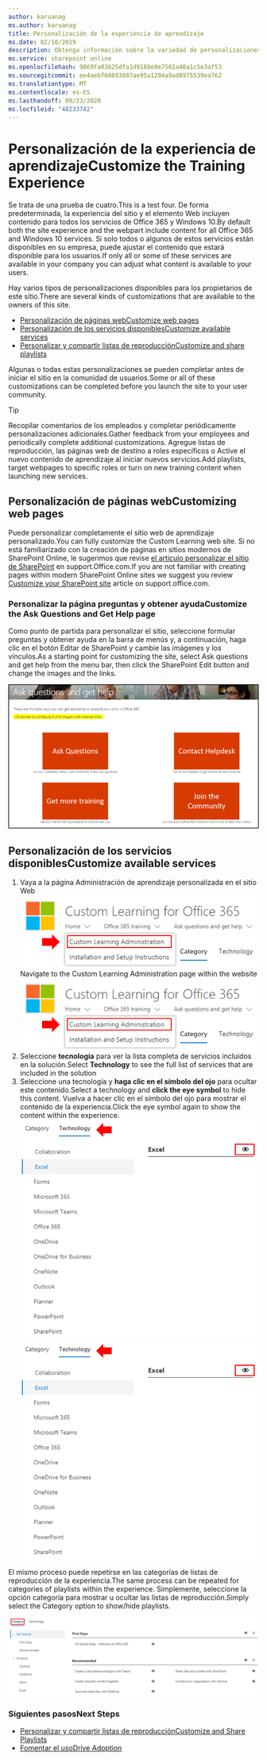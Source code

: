 ```yaml
---
author: karuanag
ms.author: karuanag
title: Personalización de la experiencia de aprendizaje
ms.date: 02/10/2019
description: Obtenga información sobre la variedad de personalizaciones disponibles con aprendizaje personalizado para Office 365
ms.service: sharepoint online
ms.openlocfilehash: 9869fa83625dfa1d9180e9e7561a40a1c5e3af53
ms.sourcegitcommit: ee4aebf60893887ae95a1294a9ad8975539ea762
ms.translationtype: MT
ms.contentlocale: es-ES
ms.lasthandoff: 09/23/2020
ms.locfileid: "48233742"
---
```

# <a name="customize-the-training-experience"></a><span data-ttu-id="c0d44-103">Personalización de la experiencia de aprendizaje</span><span class="sxs-lookup"><span data-stu-id="c0d44-103">Customize the Training Experience</span></span>

<span data-ttu-id="c0d44-104">Se trata de una prueba de cuatro.</span><span class="sxs-lookup"><span data-stu-id="c0d44-104">This is a test four.</span></span> <span data-ttu-id="c0d44-105">De forma predeterminada, la experiencia del sitio y el elemento Web incluyen contenido para todos los servicios de Office 365 y Windows 10.</span><span class="sxs-lookup"><span data-stu-id="c0d44-105">By default both the site experience and the webpart include content for all Office 365 and Windows 10 services.</span></span>  <span data-ttu-id="c0d44-106">Si solo todos o algunos de estos servicios están disponibles en su empresa, puede ajustar el contenido que estará disponible para los usuarios.</span><span class="sxs-lookup"><span data-stu-id="c0d44-106">If only all or some of these services are available in your company you can adjust what content is available to your users.</span></span>  

<span data-ttu-id="c0d44-107">Hay varios tipos de personalizaciones disponibles para los propietarios de este sitio.</span><span class="sxs-lookup"><span data-stu-id="c0d44-107">There are several kinds of customizations that are available to the owners of this site.</span></span> 

- [<span data-ttu-id="c0d44-108">Personalización de páginas web</span><span class="sxs-lookup"><span data-stu-id="c0d44-108">Customize web pages</span></span>](#customizing-web-pages)
- [<span data-ttu-id="c0d44-109">Personalización de los servicios disponibles</span><span class="sxs-lookup"><span data-stu-id="c0d44-109">Customize available services</span></span>](#customize-available-services)
- [<span data-ttu-id="c0d44-110">Personalizar y compartir listas de reproducción</span><span class="sxs-lookup"><span data-stu-id="c0d44-110">Customize and share playlists</span></span>](customplaylist.md)

<span data-ttu-id="c0d44-111">Algunas o todas estas personalizaciones se pueden completar antes de iniciar el sitio en la comunidad de usuarios.</span><span class="sxs-lookup"><span data-stu-id="c0d44-111">Some or all of these customizations can be completed before you launch the site to your user community.</span></span>  

> [!TIP]
> <span data-ttu-id="c0d44-112">Recopilar comentarios de los empleados y completar periódicamente personalizaciones adicionales.</span><span class="sxs-lookup"><span data-stu-id="c0d44-112">Gather feedback from your employees and periodically complete additional customizations.</span></span>  <span data-ttu-id="c0d44-113">Agregue listas de reproducción, las páginas web de destino a roles específicos o Active el nuevo contenido de aprendizaje al iniciar nuevos servicios.</span><span class="sxs-lookup"><span data-stu-id="c0d44-113">Add playlists, target webpages to specific roles or turn on new training content when launching new services.</span></span> 

## <a name="customizing-web-pages"></a><span data-ttu-id="c0d44-114">Personalización de páginas web</span><span class="sxs-lookup"><span data-stu-id="c0d44-114">Customizing web pages</span></span>

<span data-ttu-id="c0d44-115">Puede personalizar completamente el sitio web de aprendizaje personalizado.</span><span class="sxs-lookup"><span data-stu-id="c0d44-115">You can fully customize the Custom Learning web site.</span></span> <span data-ttu-id="c0d44-116">Si no está familiarizado con la creación de páginas en sitios modernos de SharePoint Online, le sugerimos que revise [el artículo personalizar el sitio de SharePoint](https://support.office.com/article/customize-your-sharepoint-site-320b43e5-b047-4fda-8381-f61e8ac7f59b) en support.Office.com.</span><span class="sxs-lookup"><span data-stu-id="c0d44-116">If you are not familiar with creating pages within modern SharePoint Online sites we suggest you review [Customize your SharePoint site](https://support.office.com/article/customize-your-sharepoint-site-320b43e5-b047-4fda-8381-f61e8ac7f59b) article on support.office.com.</span></span> 

### <a name="customize-the-ask-questions-and-get-help-page"></a><span data-ttu-id="c0d44-117">Personalizar la página **preguntas y obtener ayuda**</span><span class="sxs-lookup"><span data-stu-id="c0d44-117">Customize the **Ask Questions and Get Help** page</span></span>

<span data-ttu-id="c0d44-118">Como punto de partida para personalizar el sitio, seleccione formular preguntas y obtener ayuda en la barra de menús y, a continuación, haga clic en el botón Editar de SharePoint y cambie las imágenes y los vínculos.</span><span class="sxs-lookup"><span data-stu-id="c0d44-118">As a starting point for customizing the site, select Ask questions and get help from the menu bar, then click the SharePoint Edit button and change the images and the links.</span></span> 

![custom_ask.png](media/custom_ask.png)

## <a name="customize-available-services"></a><span data-ttu-id="c0d44-120">Personalización de los servicios disponibles</span><span class="sxs-lookup"><span data-stu-id="c0d44-120">Customize available services</span></span>

1.  <span data-ttu-id="c0d44-121">Vaya a la página Administración de aprendizaje personalizada en el sitio Web ![custom_admin.png](media/custom_admin.png)</span><span class="sxs-lookup"><span data-stu-id="c0d44-121">Navigate to the Custom Learning Administration page within the website ![custom_admin.png](media/custom_admin.png)</span></span>
1. <span data-ttu-id="c0d44-122">Seleccione **tecnología** para ver la lista completa de servicios incluidos en la solución.</span><span class="sxs-lookup"><span data-stu-id="c0d44-122">Select **Technology** to see the full list of services that are included in the solution</span></span>
1. <span data-ttu-id="c0d44-123">Seleccione una tecnología y **haga clic en el símbolo del ojo** para ocultar este contenido.</span><span class="sxs-lookup"><span data-stu-id="c0d44-123">Select a technology and **click the eye symbol** to hide this content.</span></span>  <span data-ttu-id="c0d44-124">Vuelva a hacer clic en el símbolo del ojo para mostrar el contenido de la experiencia.</span><span class="sxs-lookup"><span data-stu-id="c0d44-124">Click the eye symbol again to show the content within the experience.</span></span> 
<span data-ttu-id="c0d44-125">![customiza](media/custom_techlist.png)</span><span class="sxs-lookup"><span data-stu-id="c0d44-125">![custom](media/custom_techlist.png)</span></span>

<span data-ttu-id="c0d44-126">El mismo proceso puede repetirse en las categorías de listas de reproducción de la experiencia.</span><span class="sxs-lookup"><span data-stu-id="c0d44-126">The same process can be repeated for categories of playlists within the experience.</span></span>  <span data-ttu-id="c0d44-127">Simplemente, seleccione la opción categoría para mostrar u ocultar las listas de reproducción.</span><span class="sxs-lookup"><span data-stu-id="c0d44-127">Simply select the Category option to show/hide playlists.</span></span> 

![custom_cat.png](media/custom_cat.png)

### <a name="next-steps"></a><span data-ttu-id="c0d44-129">Siguientes pasos</span><span class="sxs-lookup"><span data-stu-id="c0d44-129">Next Steps</span></span>

- [<span data-ttu-id="c0d44-130">Personalizar y compartir listas de reproducción</span><span class="sxs-lookup"><span data-stu-id="c0d44-130">Customize and Share Playlists</span></span>](customplaylist.md)
- [<span data-ttu-id="c0d44-131">Fomentar el uso</span><span class="sxs-lookup"><span data-stu-id="c0d44-131">Drive Adoption</span></span>](driveadoption.md) 